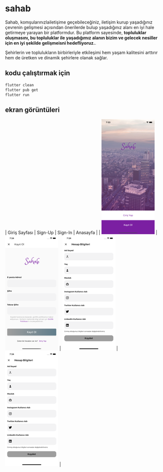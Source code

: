# sahab
Sahab, komşularınızlailetişime geçebileceğiniz, iletişim kurup yaşadığınız çevrenin gelişmesi açısından önerilerde bulup yaşadığınız alanı en iyi hale getirmeye yarayan bir platformdur. Bu platform sayesinde, **topluluklar oluşmasını, bu topluluklar ile yaşadığımız alanın bizim ve gelecek nesiller için en iyi şekilde gelişmeisni hedefliyoruz.**.

Şehirlerin ve toplulukların birbirleriyle etkileşimi hem yaşam kalitesini arttırır hem de üretken ve dinamik şehirlere olanak sağlar.




## kodu çalıştırmak için	
```
flutter clean	
flutter pub get	
flutter run	
```

## ekran görüntüleri
| Giriş Sayfası | Sign-Up | Sign-In | Anasayfa |
| ![Giriş sayfası](docs/mockups/giris.png) | ![sign-up](docs/mockups/kayit.png) | ![hesap kurulmadı](docs/mockups/hesap-kur1.png) | ![hesap kur](docs/mockups/hesap-kur1.png) |
